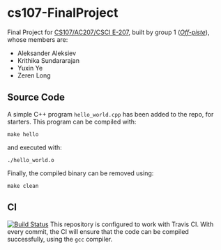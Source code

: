 # cs107-FinalProject

Final Project for [CS107/AC207/CSCI E-207](https://harvard-iacs.github.io/2020-CS107/), built by group 1 ([*Off-piste*](https://en.wikipedia.org/wiki/Backcountry_skiing)), whose members are:

* Aleksander Aleksiev
* Krithika Sundararajan
* Yuxin Ye
* Zeren Long

## Source Code

A simple C++ program `hello_world.cpp` has been added to the repo, for starters. This program can be compiled with:
```
make hello
```
and executed with:
```
./hello_world.o
```
Finally, the compiled binary can be removed using:
```
make clean
```

## CI
[![Build Status](https://travis-ci.com/CS107-off-piste/cs107-FinalProject.svg?token=EpqTjCxd7qmi2ut6nRKz&branch=master)](https://travis-ci.com/CS107-off-piste/cs107-FinalProject)
This repository is configured to work with Travis CI. With every commit, the CI will ensure that the code can be compiled successfully, using the `gcc` compiler.
